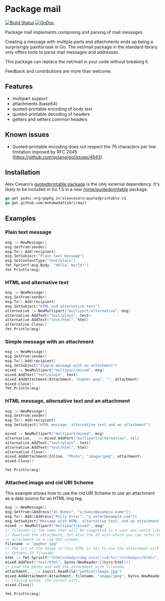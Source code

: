 # Package mail

[![Build Status](https://travis-ci.org/mohamedattahri/mail.svg?branch=master)](https://travis-ci.org/mohamedattahri/mail)  [![GoDoc](https://godoc.org/github.com/mohamedattahri/mail?status.svg)](https://godoc.org/github.com/mohamedattahri/mail)

Package mail implements composing and parsing of mail messages.

Creating a message with multiple parts and attachments ends up being a surprisingly painful task in Go. The net/mail package in the standard library only offers tools to parse mail messages and addresses.

This package can replace the net/mail in your code without breaking it.

Feedback and contributions are more than welcome.

## Features

- multipart support
- attachments (base64)
- quoted-printable encoding of body text
- quoted-printable decoding of headers
- getters and setters common headers

## Known issues

- Quoted-printable encoding does not respect the 76 characters per line limitation imposed by RFC 2045 (https://github.com/golang/go/issues/4943).

## Installation

Alex Cesaro's [quotedprintable package](https://godoc.org/gopkg.in/alexcesaro/quotedprintable.v1) is the only external dependency. It's likely to be included in Go 1.5 in a new [mime/quotedprintable](https://codereview.appspot.com/132680044) package.
```go
go get godoc.org/gopkg.in/alexcesaro/quotedprintable.v1
go get github.com/mohamedattahri/mail
```

## Examples

### Plain text message
```go
msg := NewMessage()
msg.SetFrom(sender)
msg.To().Add(recipient)
msg.SetSubject("Plain text message")
msg.SetContentType("text/plain")
fmt.Fprintf(msg.Body, "Hello, World!")
fmt.Println(msg)
```

### HTML and alternative text
```go
msg := NewMessage()
msg.SetFrom(sender)
msg.To().Add(recipient)
msg.SetSubject("HTML and alternative text")
alternative := NewMultipart("multipart/alternative", msg)
alternative.AddText("text/plain", text)
alternative.AddText("text/html", html)
alternative.Close()
fmt.Println(msg)
```

### Simple message with an attachment
```go
msg := NewMessage()
msg.SetFrom(sender)
msg.To().Add(recipient)
msg.SetSubject("Simple message with an attachment")
mixed := NewMultipart("multipart/mixed", msg)
mixed.AddText("text/plain", text)
mixed.AddAttachment(Attachment, "Gopher.png", "", attachment)
mixed.Close()
fmt.Println(msg)
```

### HTML message, alternative text and an attachment
```go
msg := NewMessage()
msg.SetFrom(sender)
msg.To().Add(recipient)
msg.SetSubject("HTML message, alternative text and an attachment")

mixed := NewMultipart("multipart/mixed", msg)
alternative, _ := mixed.AddPart("multipart/alternative", nil)
alternative.AddText("text/plain", text)
alternative.AddText("text/html", html)
alternative.Close()
mixed.AddAttachment(Inline, "Photo", "image/jpeg", attachment)
mixed.Close()

fmt.Println(msg)
```

### Attached image and cid URI Scheme

This example shows how to use the cid URI Scheme to use an attachment as a data source for an HTML img tag.

```go
msg := NewMessage()
msg.SetFrom(&Address{"Al Bumin", "a.bumin@example.name"})
msg.To().Add(&Address{"Polly Ester", "p.ester@example.com"})
msg.SetSubject("Message with HTML, alternative text, and an attachment")
mixed := NewMultipart("multipart/mixed", msg)
// filename is the name that will be suggested to a user who would like to
// download the attachment, but also the ID with which you can refer to the
// attachment in a cid URI scheme.
filename := "gopher.jpg"
// The src of the image in this HTML is set to use the attachment with the
// Content-ID filename.
html := fmt.Sprintf("<html><body><img src=\"cid:%s\"/></body></html>", filename)
mixed.AddText("text/html", bytes.NewReader([]byte(html)))
// Load the photo and add the attachment with filename.
attachment, _ := ioutil.ReadFile("path/of/image.jpg")
mixed.AddAttachment(Attachment, filename, "image/jpeg", bytes.NewReader(attachment))
// Closing mixed, the parent part.
mixed.Close()

fmt.Println(msg)
```
